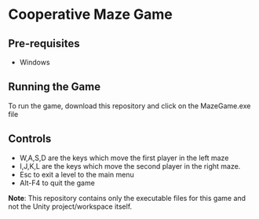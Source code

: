 # Cooperative Maze Game

## Pre-requisites
- Windows

## Running the Game

To run the game, download this repository and click on the MazeGame.exe file

## Controls

- W,A,S,D are the keys which move the first player in the left maze
- I,J,K,L are the keys which move the second player in the right maze.
- Esc to exit a level to the main menu
- Alt-F4 to quit the game

**Note**: This repository contains only the executable files for this game and not the Unity project/workspace itself. 